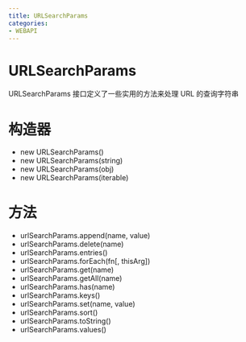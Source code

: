 ```yaml
---
title: URLSearchParams
categories: 
- WEBAPI
---
```


# URLSearchParams

URLSearchParams 接口定义了一些实用的方法来处理 URL 的查询字符串

# 构造器

- new URLSearchParams()
- new URLSearchParams(string)
- new URLSearchParams(obj)
- new URLSearchParams(iterable)

# 方法

- urlSearchParams.append(name, value)
- urlSearchParams.delete(name)
- urlSearchParams.entries()
- urlSearchParams.forEach(fn[, thisArg])
- urlSearchParams.get(name)
- urlSearchParams.getAll(name)
- urlSearchParams.has(name)
- urlSearchParams.keys()
- urlSearchParams.set(name, value)
- urlSearchParams.sort()
- urlSearchParams.toString()
- urlSearchParams.values()